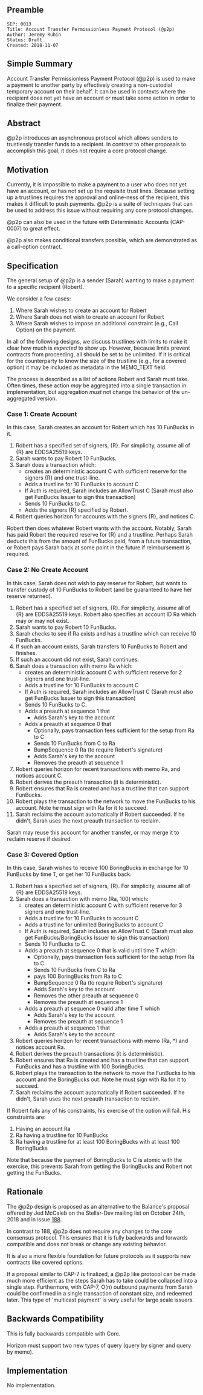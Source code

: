 ## Preamble

```
SEP: 0013
Title: Account Transfer Permissionless Payment Protocol (@p2p)
Author: Jeremy Rubin
Status: Draft
Created: 2018-11-07
```

## Simple Summary

Account Transfer Permissionless Payment Protocol (@p2p) is used to make a
payment to another party by effectively creating a non-custodial temporary
account on their behalf.  It can be used in contexts where the recipient does
not yet have an account or must take some action in order to finalize their
payment.


## Abstract

@p2p introduces an asynchronous protocol which allows senders to trustlessly
transfer funds to a recipient. In contrast to other proposals to accomplish this
goal, it does not require a core protocol change.



## Motivation
Currently, it is impossible to make a payment to a user who does not yet have an
account, or has not set up the requisite trust lines. Because setting up a
trustlines requires the approval and online-ness of the recipient, this makes
it difficult to push payments. @p2p is a suite of techniques that can be used to
address this issue without requiring any core protocol changes.

@p2p can also be used in the future with Deterministic Accounts (CAP-0007) to
great effect.

@p2p also makes conditional transfers possible, which are demonstrated as a
call-option contract.
## Specification

The general setup of @p2p is a sender (Sarah) wanting to make a payment to a
specific recipient (Robert).

We consider a few cases:

1. Where Sarah wishes to create an account for Robert
1. Where Sarah does not wish to create an account for Robert
1. Where Sarah wishes to impose an additional constraint (e.g., Call Option) on
   the payment.


In all of the following designs, we discuss trustlines with limits to make it
clear how much is _expected_ to show up. However, because limits prevent
contracts from proceeding, all should be set to be unlimited. If it is critical
for the counterparty to know the size of the trustline (e.g., for a covered
    option) it may be included as metadata in the MEMO_TEXT field.
    
The process is described as a list of actions Robert and Sarah must take. Often
times, these action *may* be aggregated into a single transaction in
implementation, but aggregation *must* not change the behavior of the
un-aggregated version.

### Case 1: Create Account
In this case, Sarah creates an account for Robert which has 10 FunBucks in it.

1. Robert has a specified set of signers, {R}. For simplicity, assume all of {R}
   are EDDSA25519 keys.
1. Sarah wants to pay Robert 10 FunBucks.
1. Sarah does a transaction which:
    - creates an deterministic account C with sufficient reserve for the signers {R} and one trust-line.
    - Adds a trustline for 10 FunBucks to account C
    - If Auth is required, Sarah includes an AllowTrust C (Sarah must also get FunBucks Issuer to sign this transaction)
    - Sends 10 FunBucks to C.
    - Adds the signers {R} specified by Robert.
1. Robert queries horizon for accounts with the signers {R}, and notices C.


 Robert then does whatever Robert wants with the account. Notably, Sarah has
 paid Robert the required reserve for {R} and a trustline. Perhaps Sarah deducts
 this from the amount of FunBucks paid, from a future transaction, or Robert
 pays Sarah back at some point in the future if reimbursement  is required.

### Case 2: No Create Account

In this case, Sarah does not wish to pay reserve for Robert, but wants to
transfer custody of 10 FunBucks to Robert (and be guaranteed to have her reserve
returned).

1. Robert has a specified set of signers, {R}. For simplicity, assume all of {R}
   are EDDSA25519 keys. Robert also specifies an account ID Ra which may or may
   not exist.
1. Sarah wants to pay Robert 10 FunBucks.
1. Sarah checks to see if Ra exists and has a trustline which can receive 10
   FunBucks.
1. If such an account exists, Sarah transfers 10 FunBucks to Robert and
   finishes.
1. If such an account did not exist, Sarah continues.
1. Sarah does a transaction with memo Ra which:
    - creates an deterministic account C with sufficient reserve for 2 signers and one trust-line.
    - Adds a trustline for 10 FunBucks to account C
    - If Auth is required, Sarah includes an AllowTrust C (Sarah must also get FunBucks Issuer to sign this transaction)
    - Sends 10 FunBucks to C.
    - Adds a preauth at sequence 1 that
        - Adds Sarah's key to the account
    - Adds a preauth at sequence 0 that
        - Optionally, pays transaction fees sufficient for the setup from Ra to C
        - Sends 10 FunBucks from C to Ra
        - BumpSequence 0 Ra (to require Robert's signature)
        - Adds Sarah's key to the account
        - Removes the preauth at sequence 1
1. Robert queries horizon for recent transactions with memo Ra, and notices
   account C.
1. Robert derives the preauth transaction (it is deterministic).
1. Robert ensures that Ra is created and has a trustline that can support
   FunBucks.
1. Robert plays the transaction to the network to move the FunBucks to his
   account. Note he must sign with Ra for it to succeed.
1. Sarah reclaims the account automatically if Robert succeeded. If he didn't,
   Sarah uses the next preauth transaction to reclaim.

Sarah may reuse this account for another transfer, or may merge it to reclaim
reserve if desired.

### Case 3: Covered Option
In this case, Sarah wishes to receive 100 BoringBucks in exchange for 10
FunBucks by time T, or get her 10 FunBucks back.


1. Robert has a specified set of signers, {R}. For simplicity, assume all of {R}
   are EDDSA25519 keys.
1. Sarah does a transaction with memo (Ra, 100) which:
    - creates an deterministic account C with sufficient reserve for 3 signers and one trust-line.
    - Adds a trustline for 10 FunBucks to account C
    - Adds a trustline for unlimited BoringBucks to account C
    - If Auth is required, Sarah includes an AllowTrust C (Sarah must also get FunBucks/BoringBucks Issuer to sign this transaction)
    - Sends 10 FunBucks to C.
    - Adds a preauth at sequence 0 that is valid until time T which:
        - Optionally, pays transaction fees sufficient for the setup from Ra to C
        - Sends 10 FunBucks from C to Ra
        - pays 100 BoringBucks from Ra to C
        - BumpSequence 0 Ra (to require Robert's signature)
        - Adds Sarah's key to the account
        - Removes the other preauth at sequence 0
        - Removes the preauth at sequence 1
    - Adds a preauth at sequence 0 valid after time T which
        - Adds Sarah's key to the account
        - Removes the preauth at sequence 1
    - Adds a preauth at sequence 1 that
        - Adds Sarah's key to the account
1. Robert queries horizon for recent transactions with memo (Ra, \*) and notices
   account Ra.
1. Robert derives the preauth transactions (it is deterministic).
1. Robert ensures that Ra is created and has a trustline that can support
   FunBucks and has a trustline with 100 BoringBucks.
1. Robert plays the transaction to the network to move the FunBucks to his
   account and the BoringBucks out. Note he must sign with Ra for it to succeed.
1. Sarah reclaims the account automatically if Robert succeeded. If he didn't,
   Sarah uses the next preauth transaction to reclaim.

If Robert fails any of his constraints, his exercise of the option will fail.
His constraints are:
1. Having an account Ra
1. Ra having a trustline for 10 FunBucks
1. Ra having a trustline for at least 100 BoringBucks with at least 100 BoringBucks

Note that because the payment of BoringBucks to C is atomic with the exercise,
this prevents Sarah from getting the BoringBucks and Robert not getting the
FunBucks.

## Rationale

The @p2p design is proposed as an alternative to the Balance's proposal offered
by Jed McCaleb on the Stellar-Dev mailing list on October 24th, 2018 and in issue
[188](https://github.com/stellar/stellar-protocol/issues/188).

In contrast to 188, @p2p does not require any changes to the core consensus
protocol. This ensures that it is fully backwards and forwards compatible and
does not break or change any existing behavior.

It is also a more flexible foundation for future protocols as it supports new
contracts like covered options.

If a proposal similar to CAP-7 is finalized, a @p2p like protocol can be made
much more efficient as the steps Sarah has to take could be collapsed into a
single step. Furthermore, with CAP-7, O(n) outbound payments from Sarah could be
confirmed in a single transaction of constant size, and redeemed later. This
type of 'multicast payment' is very useful for large scale issuers.





## Backwards Compatibility

This is fully backwards compatible with Core.

Horizon must support two new types of query (query by signer and query by memo).


## Implementation
No implementation.
